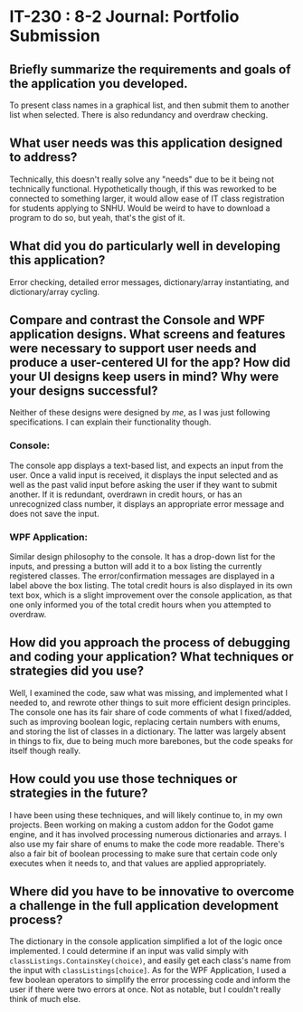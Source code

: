 # IT-230 : 8-2 Journal: Portfolio Submission

## Briefly summarize the requirements and goals of the application you developed.
To present class names in a graphical list, and then submit them to another list when selected. There is also redundancy and overdraw checking.

## What user needs was this application designed to address?
Technically, this doesn't really solve any "needs" due to be it being not technically functional. Hypothetically though, if this was reworked to be connected to something larger, it would allow ease of IT class registration for students applying to SNHU. Would be weird to have to download a program to do so, but yeah, that's the gist of it.

## What did you do particularly well in developing this application?
Error checking, detailed error messages, dictionary/array instantiating, and dictionary/array cycling.

## Compare and contrast the Console and WPF application designs. What screens and features were necessary to support user needs and produce a user-centered UI for the app? How did your UI designs keep users in mind? Why were your designs successful?
Neither of these designs were designed by _me_, as I was just following specifications. I can explain their functionality though.

### Console:
The console app displays a text-based list, and expects an input from the user. Once a valid input is received, it displays the input selected and as well as the past valid input before asking the user if they want to submit another. If it is redundant, overdrawn in credit hours, or has an unrecognized class number, it displays an appropriate error message and does not save the input.

### WPF Application:
Similar design philosophy to the console. It has a drop-down list for the inputs, and pressing a button will add it to a box listing the currently registered classes. The error/confirmation messages are displayed in a label above the box listing. The total credit hours is also displayed in its own text box, which is a slight improvement over the console application, as that one only informed you of the total credit hours when you attempted to overdraw.

## How did you approach the process of debugging and coding your application? What techniques or strategies did you use?
Well, I examined the code, saw what was missing, and implemented what I needed to, and rewrote other things to suit more efficient design principles. The console one has its fair share of code comments of what I fixed/added, such as improving boolean logic, replacing certain numbers with enums, and storing the list of classes in a dictionary. The latter was largely absent in things to fix, due to being much more barebones, but the code speaks for itself though really.

## How could you use those techniques or strategies in the future?
I have been using these techniques, and will likely continue to, in my own projects. Been working on making a custom addon for the Godot game engine, and it has involved processing numerous dictionaries and arrays. I also use my fair share of enums to make the code more readable. There's also a fair bit of boolean processing to make sure that certain code only executes when it needs to, and that values are applied appropriately.

## Where did you have to be innovative to overcome a challenge in the full application development process?
The dictionary in the console application simplified a lot of the logic once implemented. I could determine if an input was valid simply with `classListings.ContainsKey(choice)`, and easily get each class's name from the input with `classListings[choice]`. As for the WPF Application, I used a few boolean operators to simplify the error processing code and inform the user if there were two errors at once. Not as notable, but I couldn't really think of much else.
